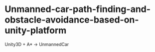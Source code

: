 # Unmanned-car-path-finding-and-obstacle-avoidance-based-on-unity-platform
Unity3D + A* -> UnmannedCar
